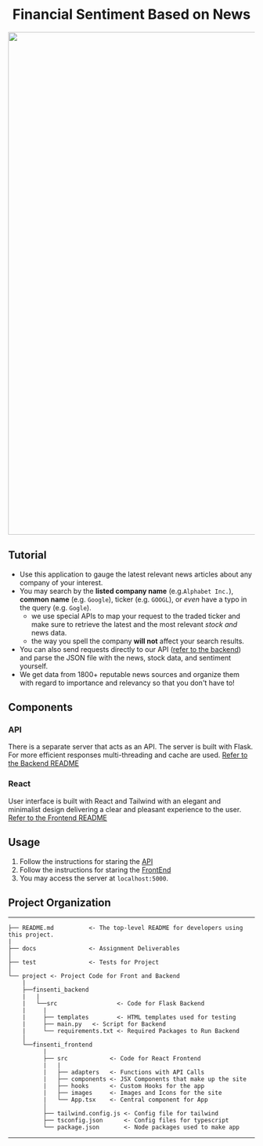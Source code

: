 
<h1 align="center">
  <a>Financial Sentiment Based on News</a>
</h1>

<img src="https://github.com/moon1ock/FinancialSentiment/blob/main/readme_support/demo.gif?raw=true" width="1024"/>


## Tutorial

- Use this application to gauge the latest relevant news articles about any company of your interest.
- You may search by the **listed company name** (e.g.`Alphabet Inc.`), **common name** (e.g. `Google`), ticker (e.g. `GOOGL`), or _even_ have a typo in the query (e.g. `Gogle`).
    - we use special APIs to map your request to the traded ticker and make sure to retrieve the latest and the most relevant _stock_ _and_ news data.   
    - the way you spell the company **will not** affect your search results.
- You can also send requests directly to our API ([refer to the backend](https://github.com/moon1ock/FinancialSentiment/blob/main/project/finsenti_backend/README.md)) and parse the JSON file with the news, stock data, and sentiment yourself.
- We get data from 1800+ reputable news sources and organize them with regard to importance and relevancy so that you don't have to!

## Components

### API

There is a separate server that acts as an API. The server is built with Flask. For more efficient responses multi-threading and cache are used.
[Refer to the Backend README](https://github.com/moon1ock/FinancialSentiment/blob/main/project/finsenti_backend/README.md)

### React

User interface is built with React and Tailwind with an elegant and minimalist design delivering a clear and pleasant experience to the user.
[Refer to the Frontend README](https://github.com/moon1ock/FinancialSentiment/blob/main/project/finsenti_frontend/README.md)


## Usage

1. Follow the instructions for staring the [API](https://github.com/moon1ock/FinancialSentiment/blob/main/project/finsenti_backend/README.md)
2. Follow the instructions for staring the [FrontEnd](https://github.com/moon1ock/FinancialSentiment/blob/main/project/finsenti_frontend/README.md)
3. You may access the server at `localhost:5000`.

## Project Organization


------------

    ├── README.md          <- The top-level README for developers using this project.
    |
    ├── docs               <- Assignment Deliverables          
    │
    ├── test               <- Tests for Project           
    │
    └── project <- Project Code for Front and Backend
        |
        ├──finsenti_backend
        |   |
        |   └──src                 <- Code for Flask Backend
        |     |
        |     ├── templates        <- HTML templates used for testing
        |     ├── main.py   <- Script for Backend
        |     └── requirements.txt <- Required Packages to Run Backend
        │
        └──finsenti_frontend     
              |
              ├── src            <- Code for React Frontend
              |   |
              |   ├── adapters   <- Functions with API Calls
              |   ├── components <- JSX Components that make up the site
              |   ├── hooks      <- Custom Hooks for the app
              |   ├── images     <- Images and Icons for the site
              |   └── App.tsx    <- Central component for App
              │
              ├── tailwind.config.js <- Config file for tailwind
              ├── tsconfig.json      <- Config files for typescript
              └── package.json       <- Node packages used to make app
   

--------


